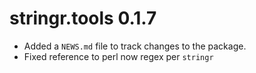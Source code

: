 # stringr.tools 0.1.7

 * Added a `NEWS.md` file to track changes to the package.
 * Fixed reference to perl now regex per `stringr` 
